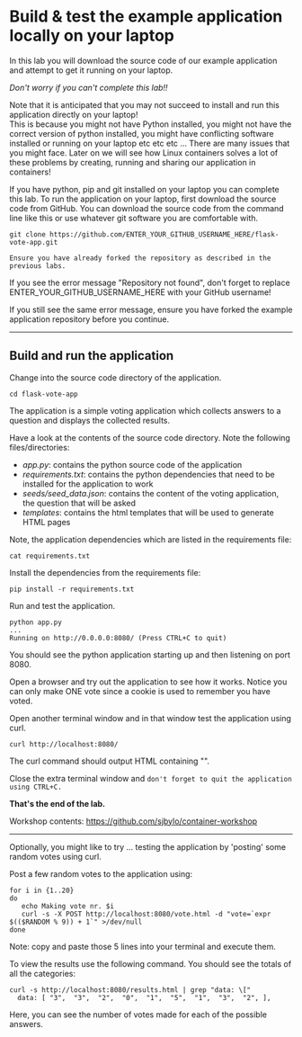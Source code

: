 # Build & test the example application locally on your laptop  

In this lab you will download the source code of our example application and attempt to get it running on your laptop. 

_Don't worry if you can't complete this lab!!_

Note that it is anticipated that you may not succeed to install and run this application directly on your laptop!  
This is because you might not have Python installed, you might not have the correct version of python installed, you might have 
conflicting software installed or running on your laptop etc etc etc ... There are many issues that you
might face.   Later on we will see how Linux containers solves a lot of these problems by creating, running
and sharing our application in containers! 

If you have python, pip and git installed on your laptop you can complete this lab. 
To run the application on your laptop, first download the source code from GitHub. You can
download the source code from the command line like this or use whatever git software you are
comfortable with.

```
git clone https://github.com/ENTER_YOUR_GITHUB_USERNAME_HERE/flask-vote-app.git
```
`Ensure you have already forked the repository as described in the previous labs.`

If you see the error message "Repository not found", don't forget to replace
ENTER_YOUR_GITHUB_USERNAME_HERE with your GitHub username!

If you still see the same error message, ensure you have forked the example application repository before you continue.

---
## Build and run the application

Change into the source code directory of the application.

```
cd flask-vote-app
```

The application is a simple voting application which collects answers to a question and displays the collected results. 

Have a look at the contents of the source code directory.  Note the following files/directories:
- *app.py*: contains the python source code of the application
- *requirements.txt*: contains the python dependencies that need to be installed for the application to work
- *seeds/seed_data.json*: contains the content of the voting application, the question that will be asked
- *templates*: contains the html templates that will be used to generate HTML pages 

Note, the application dependencies which are listed in the requirements file:

```
cat requirements.txt
```

Install the dependencies from the requirements file:

```
pip install -r requirements.txt
```

Run and test the application.

```
python app.py
...
Running on http://0.0.0.0:8080/ (Press CTRL+C to quit)
```

You should see the python application starting up and then listening on port 8080.

Open a browser and try out the application to see how it works. Notice you can only make ONE
vote since a cookie is used to remember you have voted.

Open another terminal window and in that window test the application using curl.  

```
curl http://localhost:8080/ 
```

The curl command should output HTML containing "<title>Favorite Linux distribution</title>". 

Close the extra terminal window and `don't forget to quit the application using CTRL+C.`

**That's the end of the lab.**

Workshop contents: https://github.com/sjbylo/container-workshop

---

Optionally, you might like to try ... testing the application by 'posting' some random votes using curl.

Post a few random votes to the application using:

```
for i in {1..20}
do
   echo Making vote nr. $i
   curl -s -X POST http://localhost:8080/vote.html -d "vote=`expr $(($RANDOM % 9)) + 1`" >/dev/null
done
```
Note: copy and paste those 5 lines into your terminal and execute them.

To view the results use the following command. You should see the totals of all the categories:

```
curl -s http://localhost:8080/results.html | grep "data: \["
  data: [ "3",  "3",  "2",  "0",  "1",  "5",  "1",  "3",  "2", ],
```

Here, you can see the number of votes made for each of the possible answers. 


